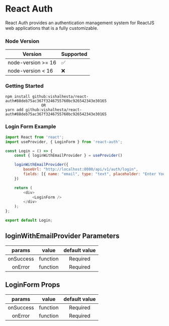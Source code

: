 # React Auth
React Auth provides an authentication management system for ReactJS web applications that is a fully customizable.

### Node Version

| Version | Supported          |
| ------- | ------------------ |
| node-version >= 16   | :white_check_mark: |
| node-version  < 16  | :x:  |

### Getting Started

```
npm install github:vishalhesta/react-auth#88deb75ac367f3246755760bc926542343e30165
				OR
yarn add github:vishalhesta/react-auth#88deb75ac367f3246755760bc926542343e30165
```

### Login Form Example

```js
import React from 'react';
import useProvider, { LoginForm } from 'react-auth';

const Login = () => {
	const { loginWithEmailProvider } = useProvider()

	loginWithEmailProvider({
		baseUrl: "http://localhost:8080/api/v1/auth/login",
		fields: [{ name: "email", type: "text", placeholder: "Enter Your Email" }, { name: "password", type: "password", placeholder: "Enter Your Password" }]
	})

	return (
		<div>
			<LoginForm />
		</div>
	);
};

export default Login;
```

## loginWithEmailProvider Parameters
|    params    |     value           |                default value                        |
|:------------:|:-------------------:|:---------------------------------------------------:|
|     onSuccess  |     function        |                Required                           |
|     onError    |     function        |                Required                           |

## LoginForm Props
|    params    |     value           |                default value                        |
|:------------:|:-------------------:|:---------------------------------------------------:|
|     onSuccess  |     function        |                Required                           |
|     onError    |     function        |                Required                           |
